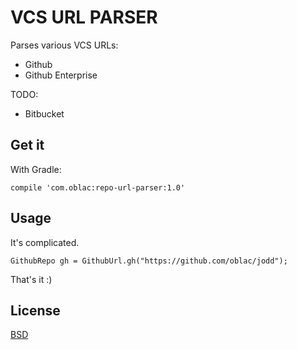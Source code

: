 # VCS URL PARSER

Parses various VCS URLs:

+ Github
+ Github Enterprise

TODO:

+ Bitbucket

## Get it

With Gradle:

	compile 'com.oblac:repo-url-parser:1.0'

## Usage

It's complicated.

	GithubRepo gh = GithubUrl.gh("https://github.com/oblac/jodd");

That's it :)


## License

[BSD](LICENSE)